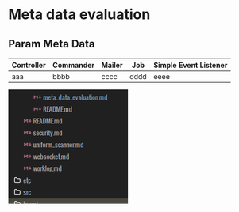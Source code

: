 # Meta data evaluation

## Param Meta Data

| Controller | Commander | Mailer | Job | Simple Event Listener |
| ---------- | --------- | ------ | --- | --------------------- |
| aaa | bbbb | cccc | dddd | eeee |

![](.meta_data_evaluation_images/cdb4b637.png)